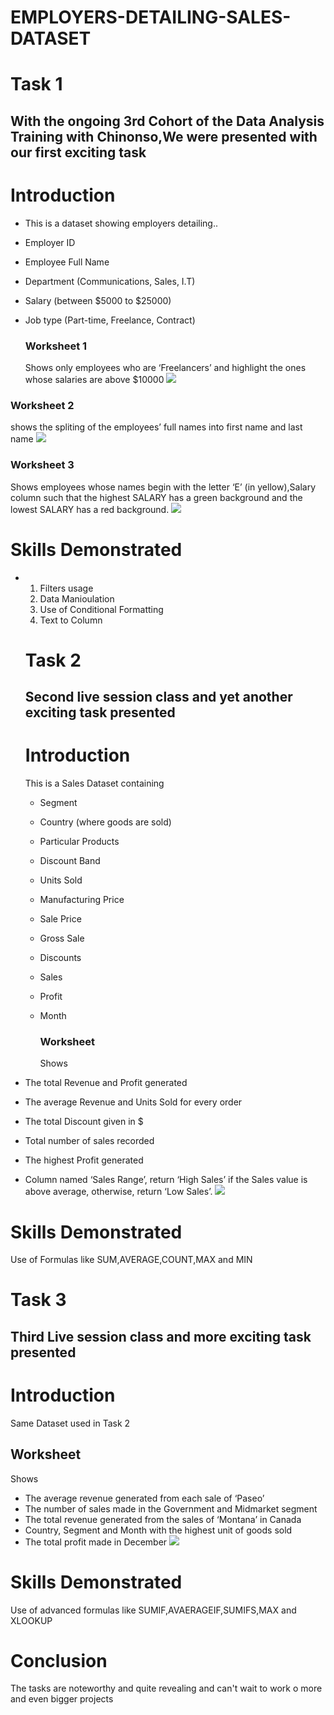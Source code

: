 # EMPLOYERS-DETAILING-SALES-DATASET

# Task 1
## With the ongoing 3rd Cohort of the Data Analysis Training with Chinonso,We were presented with our first exciting task 

# Introduction
- This is a dataset showing employers detailing..
- Employer ID
- Employee Full Name
- Department (Communications, Sales, I.T)
- Salary (between $5000 to $25000)
- Job type (Part-time, Freelance, Contract)

  ### Worksheet 1
  Shows only employees who are ‘Freelancers’ and highlight the ones whose salaries are above $10000
![](freelancers.png)


### Worksheet 2
shows the spliting of the employees’ full names into first name and last name
![](names.png)


### Worksheet 3
 Shows employees whose names begin with the letter ‘E’ (in yellow),Salary column such that the highest SALARY has a green background and the lowest SALARY has a red background.
![](salary.png)


# Skills Demonstrated
- 1. Filters usage
  2. Data Manioulation
  3. Use of Conditional Formatting
  4. Text to Column




  # Task 2
  ## Second live session class and yet another exciting task presented

  # Introduction
  This is a Sales Dataset containing
  - Segment
  - Country (where goods are sold)
  - Particular Products
  - Discount Band
  - Units Sold
  - Manufacturing Price
  - Sale Price
  - Gross Sale
  - Discounts
  - Sales
  - Profit
  - Month

    ### Worksheet
    Shows
- The total Revenue and Profit generated
- The average Revenue and Units Sold for every order
- The total Discount given in $
- Total number of sales recorded
- The highest Profit generated
- Column named ‘Sales Range’, return ‘High Sales’ if the Sales value is above average, otherwise, return ‘Low Sales’.
  ![](formulas.png)
  

# Skills Demonstrated
Use of Formulas like SUM,AVERAGE,COUNT,MAX and MIN



# Task 3
## Third Live session class and more exciting task presented

# Introduction
Same Dataset used in Task 2

## Worksheet
Shows
- The average revenue generated from each sale of ‘Paseo’
- The number of sales made in the Government and Midmarket segment
- The total revenue generated from the sales of ‘Montana’ in Canada
- Country, Segment and Month with the highest unit of goods sold
- The total profit made in December
![](advanced.png)


# Skills Demonstrated
Use of advanced formulas like SUMIF,AVAERAGEIF,SUMIFS,MAX and XLOOKUP



# Conclusion
The tasks are noteworthy and quite revealing and can't wait to work o more and even bigger projects
